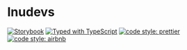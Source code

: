 # Inudevs
[![Storybook](https://cdn.jsdelivr.net/gh/storybookjs/brand@master/badge/badge-storybook.svg)]() [![Typed with TypeScript](https://badgen.net/badge/icon/Typed?icon=typescript&label&labelColor=555555&color=blue)](https://github.com/microsoft/TypeScript) [![code style: prettier](https://img.shields.io/badge/code_style-prettier-ff69b4.svg)](https://github.com/prettier/prettier) [![code style: airbnb](https://badgen.net/badge/style/Airbnb/ff5a5f?icon=airbnb)](https://github.com/airbnb/javascript)
